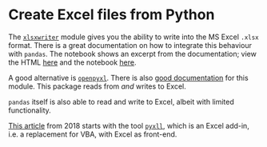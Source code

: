 # Create Excel files from Python

The [`xlsxwriter`](https://xlsxwriter.readthedocs.io/index.html) module gives you the ability to write into the MS Excel `.xlsx` format. There is a great documentation on how to integrate this behaviour with `pandas`. The notebook shows an excerpt from the documentation; view the HTML [here](http://htmlpreview.github.io/?https://github.com/ThBuchwald/PythonConfig/blob/master/Excel_Integration/ExcelIntegration.html) and the notebook [here](https://nbviewer.jupyter.org/github/ThBuchwald/PythonConfig/blob/master/Excel_Integration/ExcelIntegration.ipynb).

A good alternative is [`openpyxl`](https://openpyxl.readthedocs.io/en/stable/). There is also [good documentation](https://realpython.com/openpyxl-excel-spreadsheets-python/) for this module. This package reads from *and* writes to Excel.

`pandas` itself is also able to read and write to Excel, albeit with limited functionality.

[This article](https://www.pyxll.com/blog/tools-for-working-with-excel-and-python/) from 2018 starts with the tool [`pyxll`](https://www.pyxll.com/), which is an Excel add-in, i.e. a replacement for VBA, with Excel as front-end.